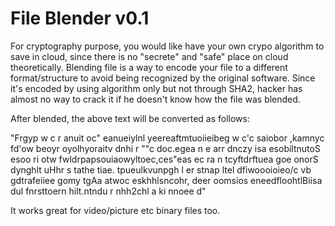 # File Blender v0.1

For cryptography purpose, you would like have your own crypo algorithm to save in cloud, since there is no "secrete" and "safe" place on cloud theoretically.
Blending file is a way to encode your file to a different format/structure to avoid being recognized by the original software.
Since it's encoded by using algorithm only but not through SHA2, hacker has almost no way to crack it if he doesn't know how the file was blended.

After blended, the above text will be converted as follows:

"Frgyp w    c r anuit oc" eanueiylnl yeereaftmtuoiieibeg w
c'c saiobor ,kamnyc fd'ow  beoyr oyolhyoraitv dnhi r ""c doc.egea n    e arr dnczy isa
esobiltnutoS esoo ri otw fwldrpapsouiaowyltoec,ces"eas ec ra
n   tcyftdrftuea goe onorS  dynghlt uHhr s tathe  tiae. tpueulkvunpgh  l er stnap ltel
dfiwoooioieo/c vb gdtrafeiiee gomy tgAa atwoc eskhhlsncohr, deer oomsios eneedfloohtlBiisa dul fnrsttoern hilt.ntndu r  nhh2chl a ki nnoee d"


It works great for video/picture etc binary files too.
 